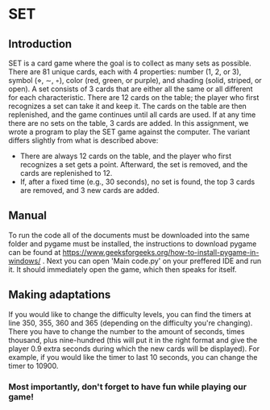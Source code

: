 # SET
## Introduction
SET is a card game where the goal is to collect as many sets as possible. There are 81 unique cards, each with 4 properties: number (1, 2, or 3), symbol (⋄, ∼, ◦), color (red, green, or purple), and shading (solid, striped, or open). A set consists of 3 cards that are either all the same or all different for each characteristic. There are 12 cards on the table; the player who first recognizes a set can take it and keep it. The cards on the table are then replenished, and the game continues until all cards are used. If at any time there are no sets on the table, 3 cards are added. In this assignment, we wrote a program to play the SET game against the computer. The variant differs slightly from what is described above:
* There are always 12 cards on the table, and the player who first recognizes a set gets a point. Afterward, the set is removed, and the cards are replenished to 12.
* If, after a fixed time (e.g., 30 seconds), no set is found, the top 3 cards are removed, and 3 new cards are added.
## Manual
To run the code all of the documents must be downloaded into the same folder and pygame must be installed, the instructions to download pygame can be found at https://www.geeksforgeeks.org/how-to-install-pygame-in-windows/ . Next you can open 'Main code.py' on your preffered IDE and run it. It should immediately open the game, which then speaks for itself. 
## Making adaptations 
If you would like to change the difficulty levels, you can find the timers at line 350, 355, 360 and 365 (depending on the difficulty you're changing). There you have to change the number to the amount of seconds, times thousand, plus nine-hundred (this will put it in the right format and give the player 0.9 extra seconds during which the new cards will be displayed). For example, if you would like the timer to last 10 seconds, you can change the timer to 10900.
### Most importantly, don't forget to have fun while playing our game!
